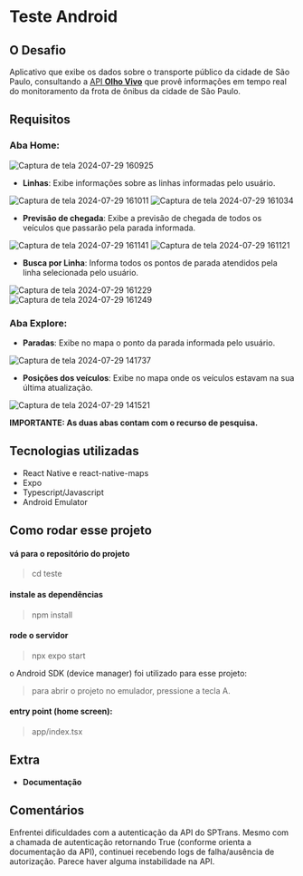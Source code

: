 # Teste Android

## O Desafio

Aplicativo que exibe os dados sobre o transporte público da cidade de São Paulo, consultando a [API **Olho Vivo**](api.md) que provê informações em tempo real do monitoramento da frota de ônibus da cidade de São Paulo.

## Requisitos

### Aba Home:

![Captura de tela 2024-07-29 160925](https://github.com/user-attachments/assets/8b24b41c-0e14-490c-8122-3b8baa37da30)


* **Linhas**: Exibe informações sobre as linhas informadas pelo usuário.

![Captura de tela 2024-07-29 161011](https://github.com/user-attachments/assets/66285788-3db0-433c-ac4b-3abc5ff41c18) ![Captura de tela 2024-07-29 161034](https://github.com/user-attachments/assets/f0ae66a9-d99d-42d3-a5ac-b92190c27a93)


* **Previsão de chegada**: Exibe a previsão de chegada de todos os veículos que passarão pela parada informada.

![Captura de tela 2024-07-29 161141](https://github.com/user-attachments/assets/a00ce822-4d67-40f5-93a6-10f502ed822a) ![Captura de tela 2024-07-29 161121](https://github.com/user-attachments/assets/3b3b0118-89cd-4bdc-80d0-fa9eed3a888e)

* **Busca por Linha**: Informa todos os pontos de parada atendidos pela linha selecionada pelo usuário.

![Captura de tela 2024-07-29 161229](https://github.com/user-attachments/assets/5bd4ee10-f7a0-4e9d-b872-62e12bcfd1ec) ![Captura de tela 2024-07-29 161249](https://github.com/user-attachments/assets/0a626584-b122-4ff0-95c9-43950d2e7adb)



### Aba Explore:

* **Paradas**: Exibe no mapa o ponto da parada informada pelo usuário.

![Captura de tela 2024-07-29 141737](https://github.com/user-attachments/assets/20d8e973-fd51-4f6e-adff-56fa8b204572)

* **Posições dos veículos**: Exibe no mapa onde os veículos estavam na sua última atualização.

![Captura de tela 2024-07-29 141521](https://github.com/user-attachments/assets/24966a7a-76aa-4fd5-a111-9d40ac8693d5)


**IMPORTANTE: As duas abas contam com o recurso de pesquisa.**


## Tecnologias utilizadas

* React Native e react-native-maps
* Expo
* Typescript/Javascript
* Android Emulator

## Como rodar esse projeto

#### vá para o repositório do projeto
> cd teste

#### instale as dependências
> npm install

#### rode o servidor
> npx expo start

o Android SDK (device manager) foi utilizado para esse projeto: 
> para abrir o projeto no emulador, pressione a tecla A.

#### entry point (home screen):
> app/index.tsx

## Extra

* **Documentação**

## Comentários

Enfrentei dificuldades com a autenticação da API do SPTrans. Mesmo com a chamada de autenticação retornando True (conforme orienta a documentação da API), continuei recebendo logs de falha/ausência de autorização. Parece haver alguma instabilidade na API.
